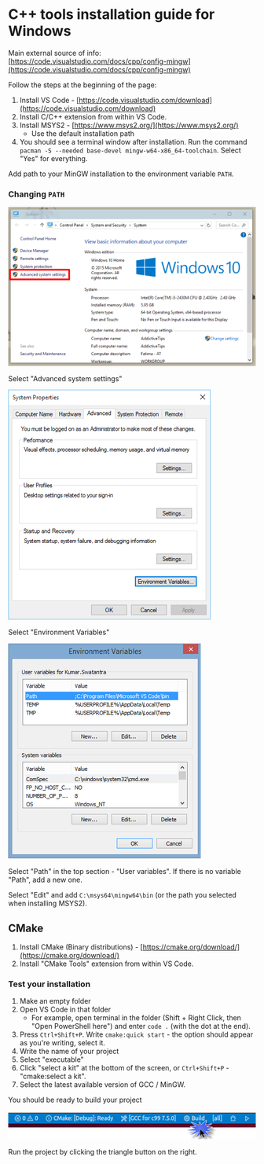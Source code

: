 # C++ tools installation guide for Windows

Main external source of info: [https://code.visualstudio.com/docs/cpp/config-mingw](https://code.visualstudio.com/docs/cpp/config-mingw)

Follow the steps at the beginning of the page:

1. Install VS Code - [https://code.visualstudio.com/download](https://code.visualstudio.com/download)
2. Install C/C++ extension from within VS Code.
3. Install MSYS2 - [https://www.msys2.org/](https://www.msys2.org/)
   - Use the default installation path
4. You should see a terminal window after installation. Run the command `pacman -S --needed base-devel mingw-w64-x86_64-toolchain`. Select "Yes" for everything.

Add path to your MinGW installation to the environment variable `PATH`.


### Changing `PATH`

![System settings](./settings.png)

Select "Advanced system settings"

![Environment variable](./env_var.png)

Select "Environment Variables"

![Path](./path.png)

Select "Path" in the top section - "User variables". If there is no variable "Path", add a new one.

Select "Edit" and add `C:\msys64\mingw64\bin` (or the path you selected when installing MSYS2).

## CMake

1. Install CMake (Binary distributions) - [https://cmake.org/download/](https://cmake.org/download/)
2. Install "CMake Tools" extension from within VS Code.


### Test your installation

1. Make an empty folder
2. Open VS Code in that folder
   - For example, open terminal in the folder (Shift + Right Click, then "Open PowerShell here") and enter `code .` (with the dot at the end).
3. Press `Ctrl+Shift+P`. Write `cmake:quick start` - the option should appear as you're writing, select it.
4. Write the name of your project
5. Select "executable"
6. Click "select a kit" at the bottom of the screen, or `Ctrl+Shift+P` - "cmake:select a kit".
7. Select the latest available version of GCC / MinGW.

You should be ready to build your project

![Build](./cmake-build.png)

Run the project by clicking the triangle button on the right.
